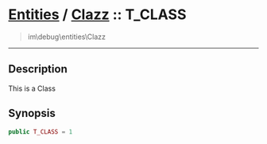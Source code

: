 # [Entities](entities.md) / [Clazz](entities-Clazz.md) :: T_CLASS
 > im\debug\entities\Clazz
____

## Description
This is a Class

## Synopsis
```php
public T_CLASS = 1
```
